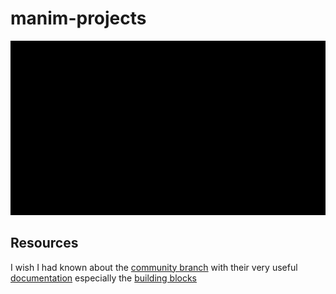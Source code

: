 # manim-projects

![](pass-by-value.gif)

## Resources
  I wish I had known about the [community branch](https://github.com/ManimCommunity/manim/) with their very useful [documentation](https://manimce.readthedocs.io/en/latest/index.html) especially the [building blocks](https://manimce.readthedocs.io/en/latest/tutorials/building_blocks.html)
